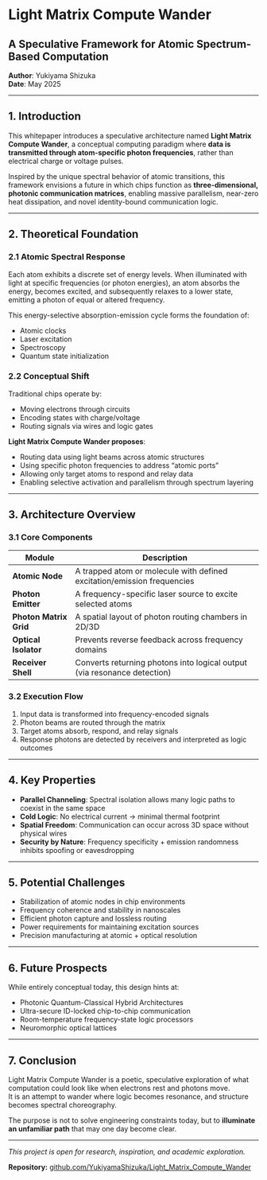 # Light Matrix Compute Wander  
## A Speculative Framework for Atomic Spectrum-Based Computation

**Author**: Yukiyama Shizuka  
**Date**: May 2025

---

## 1. Introduction

This whitepaper introduces a speculative architecture named **Light Matrix Compute Wander**, a conceptual computing paradigm where **data is transmitted through atom-specific photon frequencies**, rather than electrical charge or voltage pulses.

Inspired by the unique spectral behavior of atomic transitions, this framework envisions a future in which chips function as **three-dimensional, photonic communication matrices**, enabling massive parallelism, near-zero heat dissipation, and novel identity-bound communication logic.

---

## 2. Theoretical Foundation

### 2.1 Atomic Spectral Response

Each atom exhibits a discrete set of energy levels. When illuminated with light at specific frequencies (or photon energies), an atom absorbs the energy, becomes excited, and subsequently relaxes to a lower state, emitting a photon of equal or altered frequency.

This energy-selective absorption-emission cycle forms the foundation of:

- Atomic clocks
- Laser excitation
- Spectroscopy
- Quantum state initialization

### 2.2 Conceptual Shift

Traditional chips operate by:

- Moving electrons through circuits
- Encoding states with charge/voltage
- Routing signals via wires and logic gates

**Light Matrix Compute Wander proposes**:

- Routing data using light beams across atomic structures
- Using specific photon frequencies to address “atomic ports”
- Allowing only target atoms to respond and relay data
- Enabling selective activation and parallelism through spectrum layering

---

## 3. Architecture Overview

### 3.1 Core Components

| Module                   | Description                                                              |
|--------------------------|---------------------------------------------------------------------------|
| **Atomic Node**          | A trapped atom or molecule with defined excitation/emission frequencies   |
| **Photon Emitter**       | A frequency-specific laser source to excite selected atoms               |
| **Photon Matrix Grid**   | A spatial layout of photon routing chambers in 2D/3D                      |
| **Optical Isolator**     | Prevents reverse feedback across frequency domains                        |
| **Receiver Shell**       | Converts returning photons into logical output (via resonance detection)  |

### 3.2 Execution Flow

1. Input data is transformed into frequency-encoded signals
2. Photon beams are routed through the matrix
3. Target atoms absorb, respond, and relay signals
4. Response photons are detected by receivers and interpreted as logic outcomes

---

## 4. Key Properties

- **Parallel Channeling**: Spectral isolation allows many logic paths to coexist in the same space  
- **Cold Logic**: No electrical current → minimal thermal footprint  
- **Spatial Freedom**: Communication can occur across 3D space without physical wires  
- **Security by Nature**: Frequency specificity + emission randomness inhibits spoofing or eavesdropping

---

## 5. Potential Challenges

- Stabilization of atomic nodes in chip environments  
- Frequency coherence and stability in nanoscales  
- Efficient photon capture and lossless routing  
- Power requirements for maintaining excitation sources  
- Precision manufacturing at atomic + optical resolution

---

## 6. Future Prospects

While entirely conceptual today, this design hints at:

- Photonic Quantum-Classical Hybrid Architectures  
- Ultra-secure ID-locked chip-to-chip communication  
- Room-temperature frequency-state logic processors  
- Neuromorphic optical lattices

---

## 7. Conclusion

Light Matrix Compute Wander is a poetic, speculative exploration of what computation could look like when electrons rest and photons move.  
It is an attempt to wander where logic becomes resonance, and structure becomes spectral choreography.

The purpose is not to solve engineering constraints today, but to **illuminate an unfamiliar path** that may one day become clear.

---

*This project is open for research, inspiration, and academic exploration.*

**Repository:** [github.com/YukiyamaShizuka/Light_Matrix_Compute_Wander](https://github.com/YukiyamaShizuka/Light_Matrix_Compute_Wander)
